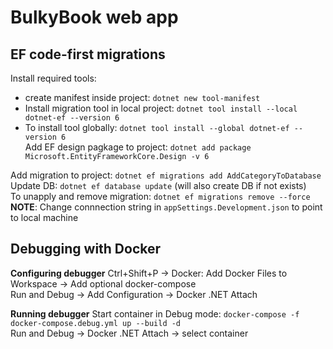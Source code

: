 # BulkyBook web app

## EF code-first migrations

Install required tools: 
- create manifest inside project: `dotnet new tool-manifest`  
- Install migration tool in local project: `dotnet tool install --local dotnet-ef --version 6`  
- To install tool globally: `dotnet tool install --global dotnet-ef --version 6`  
Add EF design pagkage to project: `dotnet add package Microsoft.EntityFrameworkCore.Design -v 6`  

Add migration to project: `dotnet ef migrations add AddCategoryToDatabase`  
Update DB: `dotnet ef database update` (will also create DB if not exists)  
To unapply and remove migration: `dotnet ef migrations remove --force`  
**NOTE**: Change connnection string in `appSettings.Development.json` to point to local machine

## Debugging with Docker
**Configuring debugger**
Ctrl+Shift+P -> Docker: Add Docker Files to Workspace -> Add optional docker-compose  
Run and Debug -> Add Configuration -> Docker .NET Attach  

**Running debugger**
Start container in Debug mode: `docker-compose -f docker-compose.debug.yml up --build -d`  
Run and Debug -> Docker .NET Attach -> select container
